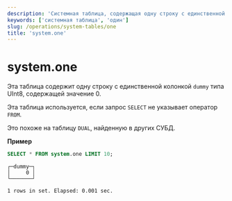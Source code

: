 ```yaml
---
description: 'Системная таблица, содержащая одну строку с единственной колонкой `dummy` типа UInt8, содержащей значение 0. Похожа на таблицу `DUAL`, найденную в других СУБД.'
keywords: ['системная таблица', 'один']
slug: /operations/system-tables/one
title: 'system.one'
---
```



# system.one

Эта таблица содержит одну строку с единственной колонкой `dummy` типа UInt8, содержащей значение 0.

Эта таблица используется, если запрос `SELECT` не указывает оператор `FROM`.

Это похоже на таблицу `DUAL`, найденную в других СУБД.

**Пример**

```sql
SELECT * FROM system.one LIMIT 10;
```

```response
┌─dummy─┐
│     0 │
└───────┘

1 rows in set. Elapsed: 0.001 sec.
```
